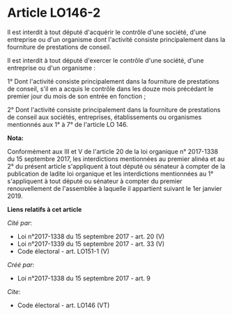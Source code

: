 # Article LO146-2

Il est interdit à tout député d'acquérir le contrôle d'une société, d'une entreprise ou d'un organisme dont l'activité
consiste principalement dans la fourniture de prestations de conseil. 

Il est interdit à tout député d'exercer le contrôle d'une société, d'une entreprise ou d'un organisme : 

1° Dont l'activité consiste principalement dans la fourniture de prestations de conseil, s'il en a acquis le contrôle dans
les douze mois précédant le premier jour du mois de son entrée en fonction ; 

2° Dont l'activité consiste principalement dans la fourniture de prestations de conseil aux sociétés, entreprises,
établissements ou organismes mentionnés aux 1° à 7° de l'article LO 146.

**Nota:**

Conformément aux III et V de l'article 20 de la loi organique n° 2017-1338 du 15 septembre 2017, les interdictions
mentionnées au premier alinéa et au 2° du présent article s'appliquent à tout député ou sénateur à compter de la publication
de ladite loi organique et les interdictions mentionnées au 1° s'appliquent à tout député ou sénateur à compter du premier
renouvellement de l'assemblée à laquelle il appartient suivant le 1er janvier 2019.

**Liens relatifs à cet article**

_Cité par_:

  - Loi n°2017-1338 du 15 septembre 2017 - art. 20 (V)
  - Loi n°2017-1339 du 15 septembre 2017 - art. 33 (V)
  - Code électoral - art. LO151-1 (V)

_Créé par_:

  - Loi n°2017-1338 du 15 septembre 2017 - art. 9

_Cite_:

  - Code électoral - art. LO146 (VT)
